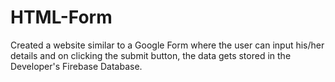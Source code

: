 # HTML-Form
Created a website similar to a Google Form where the user can input his/her details and on clicking the submit button, the data gets stored in the Developer's Firebase Database.
